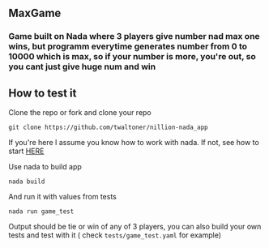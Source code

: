 ## MaxGame
### Game built on Nada where 3 players give number nad max one wins, but programm everytime generates number from 0 to 10000 which is max, so if your number is more, you're out, so you cant just give huge num and win

## How to test it
Clone the repo or fork and clone your repo
```
git clone https://github.com/twaltoner/nillion-nada_app
```
If you're here I assume you know how  to work with nada. If not, see how to start [HERE](https://docs.nillion.com/nada-by-example)

Use nada to build app
```
nada build
```
And run it with values from tests
```
nada run game_test
```
Output should be tie or win of any of 3 players, you can also build your own tests and test with it ( check ```tests/game_test.yaml``` for example)
